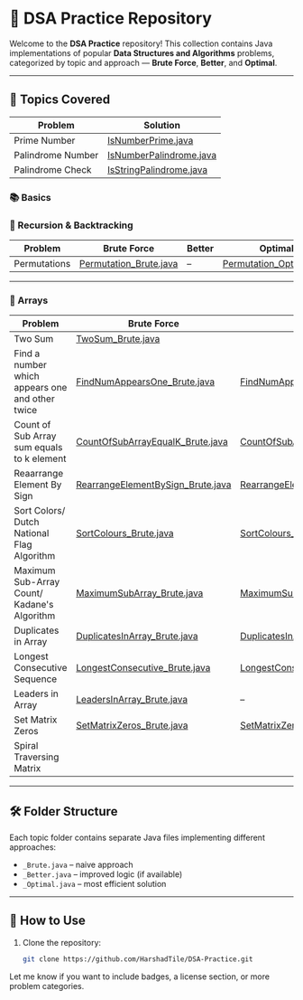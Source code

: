 # 📘 DSA Practice Repository

Welcome to the **DSA Practice** repository! This collection contains Java implementations of popular **Data Structures and Algorithms** problems, categorized by topic and approach — **Brute Force**, **Better**, and **Optimal**.

---

## 📌 Topics Covered
| Problem           | Solution                                                                                                       |
|-------------------|----------------------------------------------------------------------------------------------------------------|
| Prime Number      | [IsNumberPrime.java](https://github.com/HarshadTile/DSA-Practice/blob/main/src/Basics/IsNumberPrime)           |
| Palindrome Number | [IsNumberPalindrome.java](https://github.com/HarshadTile/DSA-Practice/blob/main/src/Basics/IsNumberPalindrome) |
| Palindrome Check  | [IsStringPalindrome.java](https://github.com/HarshadTile/DSA-Practice/blob/main/src/Basics/IsStringPalindrome) |
### 📚 Basics


### 🔁 Recursion & Backtracking

| Problem      | Brute Force | Better | Optimal |
|--------------|-------------|--------|---------|
| Permutations | [Permutation_Brute.java](https://github.com/HarshadTile/DSA-Practice/blob/main/src/RecursionAndBacktacking/Permutation_Brute.java) | – | [Permutation_Optimal.java](https://github.com/HarshadTile/DSA-Practice/blob/main/src/RecursionAndBacktacking/Permutation_Optimal.java) |

---

### 📂 Arrays

| Problem                                         | Brute Force                                                                                                                             | Better                                                                                                                                    | Optimal                                                                                                                                                                                                                                                               |
|-------------------------------------------------|-----------------------------------------------------------------------------------------------------------------------------------------|-------------------------------------------------------------------------------------------------------------------------------------------|-----------------------------------------------------------------------------------------------------------------------------------------------------------------------------------------------------------------------------------------------------------------------|
| Two Sum                                         | [TwoSum_Brute.java](https://github.com/HarshadTile/DSA-Practice/blob/main/src/Arrays/TwoSum_Brute.java)                  |  | [TwoSum_Optimal.java](https://github.com/HarshadTile/DSA-Practice/blob/main/src/Arrays/TwoSum_Optimal.java)   |
| Find a number which appears one and other twice | [FindNumAppearsOne_Brute.java](https://github.com/HarshadTile/DSA-Practice/blob/main/src/Arrays/FindNumAppearsOne_Brute.java)           | [FindNumAppearsOne_Better.java](https://github.com/HarshadTile/DSA-Practice/blob/main/src/Arrays/FindNumAppearsOne_Better.java)   | [FindNumAppearsOne_Optimal.java](https://github.com/HarshadTile/DSA-Practice/blob/main/src/Arrays/FindNumAppearsOne_Optimal.java) [FindNumAppearsOne_Optimal2.java](https://github.com/HarshadTile/DSA-Practice/blob/main/src/Arrays/FindNumAppearsOne_Optimal2.java) |
| Count of Sub Array sum equals to k element      | [CountOfSubArrayEqualK_Brute.java](https://github.com/HarshadTile/DSA-Practice/blob/main/src/Arrays/CountOfSubArrayEqualK_Brute.java)   | [CountOfSubArrayEqualK_Better.java](https://github.com/HarshadTile/DSA-Practice/blob/main/src/Arrays/CountOfSubArrayEqualK_Better.java)   | [CountOfSubArrayEqualK_Optimal.java](https://github.com/HarshadTile/DSA-Practice/blob/main/src/Arrays/CountOfSubArrayEqualK_Optimal.java)                                                                                                                             |
| Reaarrange Element By Sign                      | [RearrangeElementBySign_Brute.java](https://github.com/HarshadTile/DSA-Practice/blob/main/src/Arrays/RearrangeElementBySign_Brute.java) | [RearrangeElementBySign_Better.java](https://github.com/HarshadTile/DSA-Practice/blob/main/src/Arrays/RearrangeElementBySign_Better.java) | [RearrangeElementBySign_Optimal.java](https://github.com/HarshadTile/DSA-Practice/blob/main/src/Arrays/RearrangeElementBySign_Optimal.java)                                                                                                                           |
| Sort Colors/ Dutch National Flag Algorithm      | [SortColours_Brute.java](https://github.com/HarshadTile/DSA-Practice/blob/main/src/Arrays/SortColours_Brute.java)                       | [SortColours_Better.java](https://github.com/HarshadTile/DSA-Practice/blob/main/src/Arrays/SortColours_Better.java)                       | [SortColours_Optimal.java](https://github.com/HarshadTile/DSA-Practice/blob/main/src/Arrays/SortColours_Optimal.java)                                                                                                                                                 |
| Maximum Sub-Array Count/ Kadane's Algorithm     | [MaximumSubArray_Brute.java](https://github.com/HarshadTile/DSA-Practice/blob/main/src/Arrays/MaximumSubArray_Brute.java)               | [MaximumSubArray_Better.java](https://github.com/HarshadTile/DSA-Practice/blob/main/src/Arrays/MaximumSubArray_Better.java)               | [MaximumSubArray_Optimal.java](https://github.com/HarshadTile/DSA-Practice/blob/main/src/Arrays/MaximumSubArray_Optimal.java)                                                                                                                                         |
| Duplicates in Array                             | [DuplicatesInArray_Brute.java](https://github.com/HarshadTile/DSA-Practice/blob/main/src/Arrays/DuplicatesInArray_Brute.java)           | [DuplicatesInArray_Better.java](https://github.com/HarshadTile/DSA-Practice/blob/main/src/Arrays/DuplicatesInArray_Better.java)           | [DuplicatesInArray_Optimal.java](https://github.com/HarshadTile/DSA-Practice/blob/main/src/Arrays/DuplicatesInArray_Optimal.java)                                                                                                                                     |
| Longest Consecutive Sequence                    | [LongestConsecutive_Brute.java](https://github.com/HarshadTile/DSA-Practice/blob/main/src/Arrays/LongestConsucative_Brute.java)         | [LongestConsecutive_Better.java](https://github.com/HarshadTile/DSA-Practice/blob/main/src/Arrays/LongestConsucative_Better.java)         | [LongestConsecutive_Optimal.java](https://github.com/HarshadTile/DSA-Practice/blob/main/src/Arrays/LongestConsucative_Optimal.java)                                                                                                                                   |
| Leaders in Array                                | [LeadersInArray_Brute.java](https://github.com/HarshadTile/DSA-Practice/blob/main/src/Arrays/LeadersInArray_Brute.java)                 | –                                                                                                                                         | [LeadersInArray_Optimal.java](https://github.com/HarshadTile/DSA-Practice/blob/main/src/Arrays/LeadersInArray_Optimal.java)                                                                                                                                           |
| Set Matrix Zeros                                | [SetMatrixZeros_Brute.java](https://github.com/HarshadTile/DSA-Practice/blob/main/src/Arrays/SetMatrixZeros_Brute.java)                 | [SetMatrixZeros_Better.java](https://github.com/HarshadTile/DSA-Practice/blob/main/src/Arrays/SetMatrixZeros_Better.java)                 | [SetMatrixZeros_Optimal.java](https://github.com/HarshadTile/DSA-Practice/blob/main/src/Arrays/SetMatrixZeros_Optimal.java)                                                                                                                                           |
| Spiral Traversing Matrix                        |                                                                                                                                         |                                                                                                                                           | [SpirallyMatrixTraverse.java](https://github.com/HarshadTile/DSA-Practice/blob/main/src/Arrays/SpirallyMatrixTraverse.java)                                                                                                                                           |



---

## 🛠️ Folder Structure

Each topic folder contains separate Java files implementing different approaches:
- `_Brute.java` – naive approach
- `_Better.java` – improved logic (if available)
- `_Optimal.java` – most efficient solution

---

## 🚀 How to Use

1. Clone the repository:
   ```bash
   git clone https://github.com/HarshadTile/DSA-Practice.git


Let me know if you want to include badges, a license section, or more problem categories.


